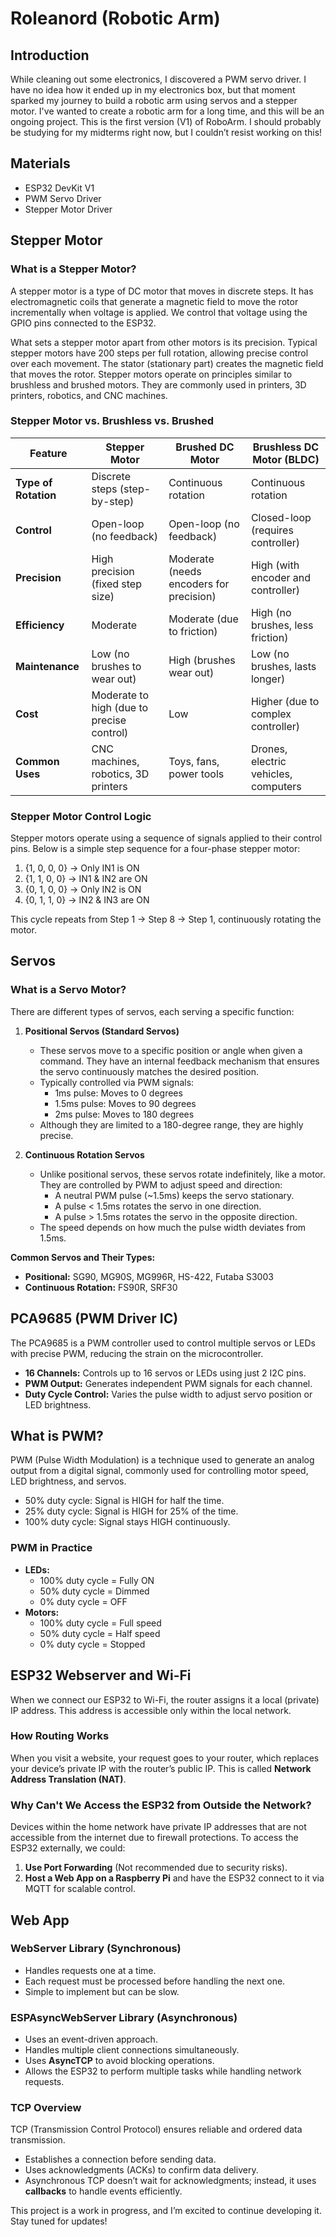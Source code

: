 # Roleanord (Robotic Arm)

## Introduction
While cleaning out some electronics, I discovered a PWM servo driver. I have no idea how it ended up in my electronics box, but that moment sparked my journey to build a robotic arm using servos and a stepper motor. I've wanted to create a robotic arm for a long time, and this will be an ongoing project. This is the first version (V1) of RoboArm. I should probably be studying for my midterms right now, but I couldn’t resist working on this!

## Materials
- ESP32 DevKit V1
- PWM Servo Driver
- Stepper Motor Driver

## Stepper Motor

### What is a Stepper Motor?
A stepper motor is a type of DC motor that moves in discrete steps. It has electromagnetic coils that generate a magnetic field to move the rotor incrementally when voltage is applied. We control that voltage using the GPIO pins connected to the ESP32.

What sets a stepper motor apart from other motors is its precision. Typical stepper motors have 200 steps per full rotation, allowing precise control over each movement. The stator (stationary part) creates the magnetic field that moves the rotor. Stepper motors operate on principles similar to brushless and brushed motors. They are commonly used in printers, 3D printers, robotics, and CNC machines.

### Stepper Motor vs. Brushless vs. Brushed
| Feature                    | Stepper Motor                             | Brushed DC Motor                  | Brushless DC Motor (BLDC)               |
|----------------------------|-------------------------------------------|-----------------------------------|----------------------------------------|
| **Type of Rotation**        | Discrete steps (step-by-step)             | Continuous rotation               | Continuous rotation                   |
| **Control**                 | Open-loop (no feedback)                   | Open-loop (no feedback)           | Closed-loop (requires controller)     |
| **Precision**               | High precision (fixed step size)          | Moderate (needs encoders for precision) | High (with encoder and controller) |
| **Efficiency**              | Moderate                                  | Moderate (due to friction)         | High (no brushes, less friction)      |
| **Maintenance**             | Low (no brushes to wear out)              | High (brushes wear out)            | Low (no brushes, lasts longer)         |
| **Cost**                    | Moderate to high (due to precise control) | Low                               | Higher (due to complex controller)     |
| **Common Uses**             | CNC machines, robotics, 3D printers        | Toys, fans, power tools           | Drones, electric vehicles, computers   |

### Stepper Motor Control Logic
Stepper motors operate using a sequence of signals applied to their control pins. Below is a simple step sequence for a four-phase stepper motor:

1. {1, 0, 0, 0} → Only IN1 is ON
2. {1, 1, 0, 0} → IN1 & IN2 are ON
3. {0, 1, 0, 0} → Only IN2 is ON
4. {0, 1, 1, 0} → IN2 & IN3 are ON

This cycle repeats from Step 1 → Step 8 → Step 1, continuously rotating the motor.

## Servos

### What is a Servo Motor?
There are different types of servos, each serving a specific function:

1. **Positional Servos (Standard Servos)**
   - These servos move to a specific position or angle when given a command. They have an internal feedback mechanism that ensures the servo continuously matches the desired position.
   - Typically controlled via PWM signals:
     - 1ms pulse: Moves to 0 degrees
     - 1.5ms pulse: Moves to 90 degrees
     - 2ms pulse: Moves to 180 degrees
   - Although they are limited to a 180-degree range, they are highly precise.

2. **Continuous Rotation Servos**
   - Unlike positional servos, these servos rotate indefinitely, like a motor. They are controlled by PWM to adjust speed and direction:
     - A neutral PWM pulse (~1.5ms) keeps the servo stationary.
     - A pulse < 1.5ms rotates the servo in one direction.
     - A pulse > 1.5ms rotates the servo in the opposite direction.
   - The speed depends on how much the pulse width deviates from 1.5ms.

**Common Servos and Their Types:**
- **Positional:** SG90, MG90S, MG996R, HS-422, Futaba S3003
- **Continuous Rotation:** FS90R, SRF30

## PCA9685 (PWM Driver IC)
The PCA9685 is a PWM controller used to control multiple servos or LEDs with precise PWM, reducing the strain on the microcontroller.
- **16 Channels:** Controls up to 16 servos or LEDs using just 2 I2C pins.
- **PWM Output:** Generates independent PWM signals for each channel.
- **Duty Cycle Control:** Varies the pulse width to adjust servo position or LED brightness.

## What is PWM?
PWM (Pulse Width Modulation) is a technique used to generate an analog output from a digital signal, commonly used for controlling motor speed, LED brightness, and servos.
- 50% duty cycle: Signal is HIGH for half the time.
- 25% duty cycle: Signal is HIGH for 25% of the time.
- 100% duty cycle: Signal stays HIGH continuously.

### PWM in Practice
- **LEDs:**
  - 100% duty cycle = Fully ON
  - 50% duty cycle = Dimmed
  - 0% duty cycle = OFF
- **Motors:**
  - 100% duty cycle = Full speed
  - 50% duty cycle = Half speed
  - 0% duty cycle = Stopped

## ESP32 Webserver and Wi-Fi
When we connect our ESP32 to Wi-Fi, the router assigns it a local (private) IP address. This address is accessible only within the local network.

### How Routing Works
When you visit a website, your request goes to your router, which replaces your device’s private IP with the router’s public IP. This is called **Network Address Translation (NAT)**.

### Why Can't We Access the ESP32 from Outside the Network?
Devices within the home network have private IP addresses that are not accessible from the internet due to firewall protections. To access the ESP32 externally, we could:
1. **Use Port Forwarding** (Not recommended due to security risks).
2. **Host a Web App on a Raspberry Pi** and have the ESP32 connect to it via MQTT for scalable control.

## Web App

### WebServer Library (Synchronous)
- Handles requests one at a time.
- Each request must be processed before handling the next one.
- Simple to implement but can be slow.

### ESPAsyncWebServer Library (Asynchronous)
- Uses an event-driven approach.
- Handles multiple client connections simultaneously.
- Uses **AsyncTCP** to avoid blocking operations.
- Allows the ESP32 to perform multiple tasks while handling network requests.

### TCP Overview
TCP (Transmission Control Protocol) ensures reliable and ordered data transmission.
- Establishes a connection before sending data.
- Uses acknowledgments (ACKs) to confirm data delivery.
- Asynchronous TCP doesn’t wait for acknowledgments; instead, it uses **callbacks** to handle events efficiently.

This project is a work in progress, and I’m excited to continue developing it. Stay tuned for updates!

